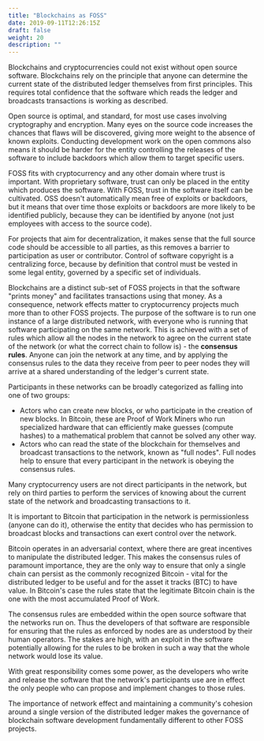 ```yaml
---
title: "Blockchains as FOSS"
date: 2019-09-11T12:26:15Z
draft: false
weight: 20
description: ""
---
```



Blockchains and cryptocurrencies could not exist without open source software. Blockchains rely on the principle that anyone can determine the current state of the distributed ledger themselves from first principles. This requires total confidence that the software which reads the ledger and broadcasts transactions is working as described. 

Open source is optimal, and standard, for most use cases involving cryptography and encryption. Many eyes on the source code increases the chances that flaws will be discovered, giving more weight to the absence of known exploits. Conducting development work on the open commons also means it should be harder for the entity controlling the releases of the software to include backdoors which allow them to target specific users.

FOSS fits with cryptocurrency and any other domain where trust is important. With proprietary software, trust can only be placed in the entity which produces the software. With FOSS, trust in the software itself can be cultivated. OSS doesn't automatically mean free of exploits or backdoors, but it means that over time those exploits or backdoors are more likely to be identified publicly, because they can be identified by anyone (not just employees with access to the source code).  

For projects that aim for decentralization, it makes sense that the full source code should be accessible to all parties, as this removes a barrier to participation as user or contributor. Control of software copyright is a centralizing force, because by definition that control must be vested in some legal entity, governed by a specific set of individuals. 

Blockchains are a distinct sub-set of FOSS projects in that the software "prints money" and facilitates transactions using that money. As a consequence, network effects matter to cryptocurrency projects much more than to other FOSS projects. The purpose of the software is to run one instance of a large distributed network, with everyone who is running that software participating on the same network. This is achieved with a set of rules which allow all the nodes in the network to agree on the current state of the network (or what the correct chain to follow is) - the **consensus rules**. Anyone can join the network at any time, and by applying the consensus rules to the data they receive from peer to peer nodes they will arrive at a shared understanding of the ledger's current state. 

Participants in these networks can be broadly categorized as falling into one of two groups: 

* Actors who can create new blocks, or who participate in the creation of new blocks. In Bitcoin, these are Proof of Work Miners who run specialized hardware that can efficiently make guesses (compute hashes) to a mathematical problem that cannot be solved any other way. 
* Actors who can read the state of the blockchain for themselves and broadcast transactions to the network, known as "full nodes". Full nodes help to ensure that every participant in the network is obeying the consensus rules.

Many cryptocurrency users are not direct participants in the network, but rely on third parties to perform the services of knowing about the current state of the network and broadcasting transactions to it.

It is important to Bitcoin that participation in the network is permissionless (anyone can do it), otherwise the entity that decides who has permission to broadcast blocks and transactions can exert control over the network. 

Bitcoin operates in an adversarial context, where there are great incentives to manipulate the distributed ledger. This makes the consensus rules of paramount importance, they are the only way to ensure that only a single chain can persist as the commonly recognized Bitcoin - vital for the distributed ledger to be useful and for the asset it tracks (BTC) to have value. In Bitcoin's case the rules state that the legitimate Bitcoin chain is the one with the most accumulated Proof of Work.

The consensus rules are embedded within the open source software that the networks run on. Thus the developers of that software are responsible for ensuring that the rules as enforced by nodes are as understood by their human operators. The stakes are high, with an exploit in the software potentially allowing for the rules to be broken in such a way that the whole network would lose its value. 

With great responsibility comes some power, as the developers who write and release the software that the network's participants use are in effect the only people who can propose and implement changes to those rules.

The importance of network effect and maintaining a community's cohesion around a single version of the distributed ledger makes the governance of blockchain software development fundamentally different to other FOSS projects.
